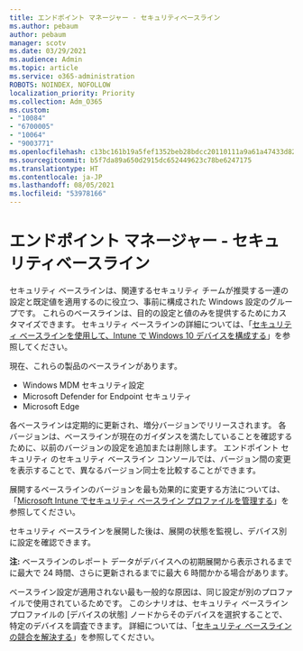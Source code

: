 ```yaml
---
title: エンドポイント マネージャー - セキュリティベースライン
ms.author: pebaum
author: pebaum
manager: scotv
ms.date: 03/29/2021
ms.audience: Admin
ms.topic: article
ms.service: o365-administration
ROBOTS: NOINDEX, NOFOLLOW
localization_priority: Priority
ms.collection: Adm_O365
ms.custom:
- "10084"
- "6700005"
- "10064"
- "9003771"
ms.openlocfilehash: c13bc161b19a5fef1352beb28bdcc20110111a9a61a47433d82e1e69aff7f88d
ms.sourcegitcommit: b5f7da89a650d2915dc652449623c78be6247175
ms.translationtype: HT
ms.contentlocale: ja-JP
ms.lasthandoff: 08/05/2021
ms.locfileid: "53978166"
---
```

# <a name="endpoint-manager---security-baselines"></a>エンドポイント マネージャー - セキュリティベースライン

セキュリティ ベースラインは、関連するセキュリティ チームが推奨する一連の設定と既定値を適用するのに役立つ、事前に構成された Windows 設定のグループです。 これらのベースラインは、目的の設定と値のみを提供するためにカスタマイズできます。 セキュリティ ベースラインの詳細については、「[セキュリティ ベースラインを使用して、Intune で Windows 10 デバイスを構成する](https://docs.microsoft.com/mem/intune/protect/security-baselines)」を参照してください。

現在、これらの製品のベースラインがあります。

- Windows MDM セキュリティ設定
- Microsoft Defender for Endpoint セキュリティ
- Microsoft Edge

各ベースラインは定期的に更新され、増分バージョンでリリースされます。 各バージョンは、ベースラインが現在のガイダンスを満たしていることを確認するために、以前のバージョンの設定を追加または削除します。 エンドポイント セキュリティ のセキュリティ ベースライン コンソールでは、バージョン間の変更を表示することで、異なるバージョン同士を比較することができます。

展開するベースラインのバージョンを最も効果的に変更する方法については、「[Microsoft Intune でセキュリティ ベースライン プロファイルを管理する](https://docs.microsoft.com/mem/intune/protect/security-baselines-configure)」を参照してください。

セキュリティ ベースラインを展開した後は、展開の状態を監視し、デバイス別に設定を確認できます。

**注:** ベースラインのレポート データがデバイスへの初期展開から表示されるまでに最大で 24 時間、さらに更新されるまでに最大 6 時間かかる場合があります。 

ベースライン設定が適用されない最も一般的な原因は、同じ設定が別のプロファイルで使用されているためです。 このシナリオは、セキュリティ ベースライン プロファイルの [デバイスの状態] ノードからそのデバイスを選択することで、特定のデバイスを調査できます。 詳細については、「[セキュリティ ベースラインの競合を解決する](https://docs.microsoft.com/mem/intune/protect/security-baselines-monitor#resolve-conflicts-for-security-baselines)」を参照してください。